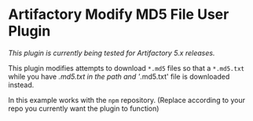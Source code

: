 Artifactory Modify MD5 File User Plugin
=======================================

*This plugin is currently being tested for Artifactory 5.x releases.*

This plugin modifies attempts to download `*.md5` files so that a `*.md5.txt` while you have *.md5.txt 
in the path and '*.md5.txt' file is downloaded instead.

In this example works with the `npm` repository. (Replace according to your repo you currently want the plugin to function)
